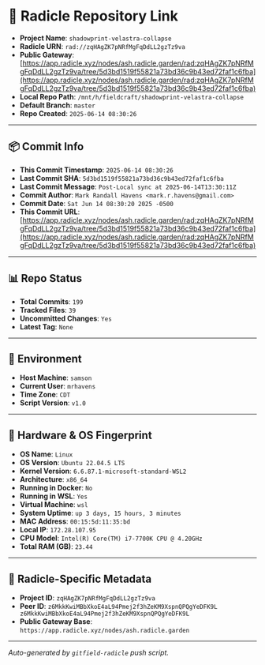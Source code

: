 # 🔗 Radicle Repository Link

- **Project Name**: `shadowprint-velastra-collapse`
- **Radicle URN**: `rad://zqHAgZK7pNRfMgFqDdLL2gzTz9va`
- **Public Gateway**: [https://app.radicle.xyz/nodes/ash.radicle.garden/rad:zqHAgZK7pNRfMgFqDdLL2gzTz9va/tree/5d3bd1519f55821a73bd36c9b43ed72faf1c6fba](https://app.radicle.xyz/nodes/ash.radicle.garden/rad:zqHAgZK7pNRfMgFqDdLL2gzTz9va/tree/5d3bd1519f55821a73bd36c9b43ed72faf1c6fba)
- **Local Repo Path**: `/mnt/h/fieldcraft/shadowprint-velastra-collapse`
- **Default Branch**: `master`
- **Repo Created**: `2025-06-14 08:30:26`

---

## 📦 Commit Info

- **This Commit Timestamp**: `2025-06-14 08:30:26`
- **Last Commit SHA**: `5d3bd1519f55821a73bd36c9b43ed72faf1c6fba`
- **Last Commit Message**: `Post-Local sync at 2025-06-14T13:30:11Z`
- **Commit Author**: `Mark Randall Havens <mark.r.havens@gmail.com>`
- **Commit Date**: `Sat Jun 14 08:30:20 2025 -0500`
- **This Commit URL**: [https://app.radicle.xyz/nodes/ash.radicle.garden/rad:zqHAgZK7pNRfMgFqDdLL2gzTz9va/tree/5d3bd1519f55821a73bd36c9b43ed72faf1c6fba](https://app.radicle.xyz/nodes/ash.radicle.garden/rad:zqHAgZK7pNRfMgFqDdLL2gzTz9va/tree/5d3bd1519f55821a73bd36c9b43ed72faf1c6fba)

---

## 📊 Repo Status

- **Total Commits**: `199`
- **Tracked Files**: `39`
- **Uncommitted Changes**: `Yes`
- **Latest Tag**: `None`

---

## 🧭 Environment

- **Host Machine**: `samson`
- **Current User**: `mrhavens`
- **Time Zone**: `CDT`
- **Script Version**: `v1.0`

---

## 🧬 Hardware & OS Fingerprint

- **OS Name**: `Linux`
- **OS Version**: `Ubuntu 22.04.5 LTS`
- **Kernel Version**: `6.6.87.1-microsoft-standard-WSL2`
- **Architecture**: `x86_64`
- **Running in Docker**: `No`
- **Running in WSL**: `Yes`
- **Virtual Machine**: `wsl`
- **System Uptime**: `up 3 days, 15 hours, 3 minutes`
- **MAC Address**: `00:15:5d:11:35:bd`
- **Local IP**: `172.28.107.95`
- **CPU Model**: `Intel(R) Core(TM) i7-7700K CPU @ 4.20GHz`
- **Total RAM (GB)**: `23.44`

---

## 🌱 Radicle-Specific Metadata

- **Project ID**: `zqHAgZK7pNRfMgFqDdLL2gzTz9va`
- **Peer ID**: `z6MkkKwiMBbXkoE4aL94Pmej2f3hZeKM9XspnQPQgYeDFK9L
z6MkkKwiMBbXkoE4aL94Pmej2f3hZeKM9XspnQPQgYeDFK9L`
- **Public Gateway Base**: `https://app.radicle.xyz/nodes/ash.radicle.garden`

---

_Auto-generated by `gitfield-radicle` push script._
